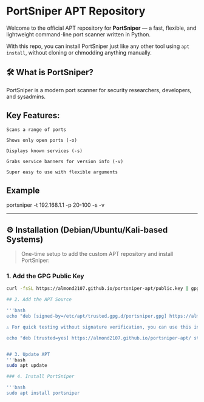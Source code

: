#  PortSniper APT Repository

Welcome to the official APT repository for **PortSniper** — a fast, flexible, and lightweight command-line port scanner written in Python.

With this repo, you can install PortSniper just like any other tool using `apt install`, without cloning or chmodding anything manually.


## 🛠️ What is PortSniper?

PortSniper is a modern port scanner for security researchers, developers, and sysadmins.

## Key Features:

    Scans a range of ports

    Shows only open ports (-o)

    Displays known services (-s)

    Grabs service banners for version info (-v)

    Super easy to use with flexible arguments

## Example

portsniper -t 192.168.1.1 -p 20-100 -s -v


---

## ⚙️ Installation (Debian/Ubuntu/Kali-based Systems)

> One-time setup to add the custom APT repository and install PortSniper:

### 1. Add the GPG Public Key

```bash
curl -fsSL https://almond2107.github.io/portsniper-apt/public.key | gpg --dearmor | sudo tee /etc/apt/trusted.gpg.d/portsniper.gpg > /dev/null

## 2. Add the APT Source

'''bash
echo "deb [signed-by=/etc/apt/trusted.gpg.d/portsniper.gpg] https://almond2107.github.io/portsniper-apt/ stable main" | sudo tee /etc/apt/sources.list.d/portsniper.list

⚠️ For quick testing without signature verification, you can use this instead:

echo "deb [trusted=yes] https://almond2107.github.io/portsniper-apt/ stable main" | sudo tee /etc/apt/sources.list.d/portsniper.list


## 3. Update APT
'''bash
sudo apt update

### 4. Install PortSniper

'''bash
sudo apt install portsniper
